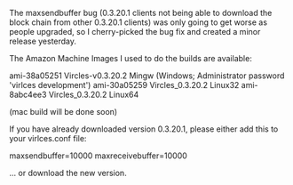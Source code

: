 The maxsendbuffer bug (0.3.20.1 clients not being able to download the block chain from other 0.3.20.1 clients) was only going to get
worse as people upgraded, so I cherry-picked the bug fix and created a minor release yesterday.

The Amazon Machine Images I used to do the builds are available:

  ami-38a05251   Vircles-v0.3.20.2 Mingw    (Windows; Administrator password 'virlces development')
  ami-30a05259   Vircles_0.3.20.2 Linux32
  ami-8abc4ee3   Vircles_0.3.20.2 Linux64

(mac build will be done soon)

If you have already downloaded version 0.3.20.1, please either add this to your virlces.conf file:

  maxsendbuffer=10000
  maxreceivebuffer=10000

... or download the new version.
